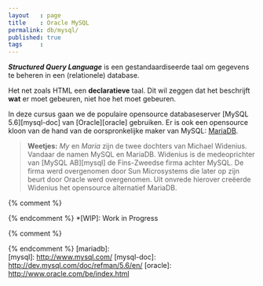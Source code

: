 ```yaml
---
layout   : page
title    : Oracle MySQL
permalink: db/mysql/
published: true
tags     :
---
```


***Structured Query Language*** is een gestandaardiseerde taal om gegevens te beheren in een (relationele) database.

Het net zoals HTML een **declaratieve** taal. Dit wil zeggen dat het beschrijft **wat** er moet gebeuren, niet hoe het moet gebeuren.

In deze cursus gaan we de populaire opensource databaseserver [MySQL 5.6][mysql-doc] van [Oracle][oracle] gebruiken. Er is ook een opensource kloon van de hand van de oorspronkelijke maker van MySQL: [MariaDB](https://mariadb.org/).

> **Weetjes:** *My* en *Maria* zijn de twee dochters van Michael Widenius. Vandaar de namen MySQL en MariaDB. Widenius is de medeoprichter van [MySQL AB][mysql] de Fins-Zweedse firma achter MySQL. De firma werd overgenomen door Sun Microsystems die later op zijn beurt door Oracle werd overgenomen. Uit onvrede hierover creëerde Widenius het opensource alternatief MariaDB.

{% comment %}
<!-- ⚓ Afkortingen -->
{% endcomment %}
*[WIP]:                     Work in Progress

{% comment %}
<!-- ⚓ Hyperlinks -->
{% endcomment %}
[mariadb]:                  
[mysql]:                    http://www.mysql.com/
[mysql-doc]:                http://dev.mysql.com/doc/refman/5.6/en/
[oracle]:                   http://www.oracle.com/be/index.html
